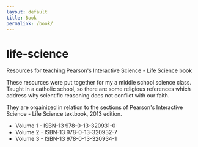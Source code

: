 ```yaml
---
layout: default
title: Book
permalink: /book/
---
```


# life-science
Resources for teaching Pearson's Interactive Science - Life Science book

These resources were put together for my a middle school science class. Taught in a catholic school, so there are some religious references which address why scientific reasoning does not conflict with our faith.

They are orgainized in relation to the sections of Pearson's Interactive Science - Life Science textbook, 2013 edition. 

* Volume 1 - ISBN-13 978-0-13-320931-0
* Volume 2 - ISBN-13 978-0-13-320932-7
* Volume 3 - ISBN-13 978-0-13-320934-1

